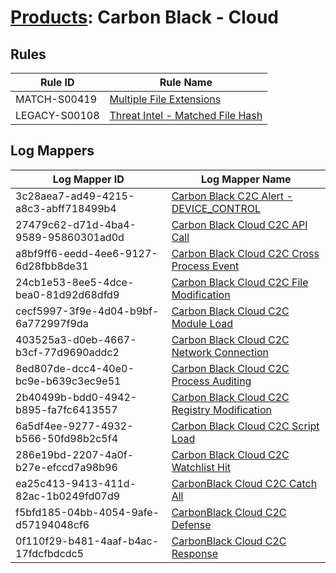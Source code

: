 # [Products](README.md): Carbon Black - Cloud

## Rules

|Rule ID|Rule Name|
|----|----|
|MATCH-S00419|[Multiple File Extensions](../rules/MATCH-S00419.md)|
|LEGACY-S00108|[Threat Intel - Matched File Hash](../rules/LEGACY-S00108.md)|


## Log Mappers

|Log Mapper ID|Log Mapper Name|
|----|----|
|3c28aea7-ad49-4215-a8c3-abff718499b4|[Carbon Black C2C Alert - DEVICE_CONTROL](../mappings/3c28aea7-ad49-4215-a8c3-abff718499b4.md)|
|27479c62-d71d-4ba4-9589-95860301ad0d|[Carbon Black Cloud C2C API Call](../mappings/27479c62-d71d-4ba4-9589-95860301ad0d.md)|
|a8bf9ff6-eedd-4ee6-9127-6d28fbb8de31|[Carbon Black Cloud C2C Cross Process Event](../mappings/a8bf9ff6-eedd-4ee6-9127-6d28fbb8de31.md)|
|24cb1e53-8ee5-4dce-bea0-81d92d68dfd9|[Carbon Black Cloud C2C File Modification](../mappings/24cb1e53-8ee5-4dce-bea0-81d92d68dfd9.md)|
|cecf5997-3f9e-4d04-b9bf-6a772997f9da|[Carbon Black Cloud C2C Module Load](../mappings/cecf5997-3f9e-4d04-b9bf-6a772997f9da.md)|
|403525a3-d0eb-4667-b3cf-77d9690addc2|[Carbon Black Cloud C2C Network Connection](../mappings/403525a3-d0eb-4667-b3cf-77d9690addc2.md)|
|8ed807de-dcc4-40e0-bc9e-b639c3ec9e51|[Carbon Black Cloud C2C Process Auditing](../mappings/8ed807de-dcc4-40e0-bc9e-b639c3ec9e51.md)|
|2b40499b-bdd0-4942-b895-fa7fc6413557|[Carbon Black Cloud C2C Registry Modification](../mappings/2b40499b-bdd0-4942-b895-fa7fc6413557.md)|
|6a5df4ee-9277-4932-b566-50fd98b2c5f4|[Carbon Black Cloud C2C Script Load](../mappings/6a5df4ee-9277-4932-b566-50fd98b2c5f4.md)|
|286e19bd-2207-4a0f-b27e-efccd7a98b96|[Carbon Black Cloud C2C Watchlist Hit](../mappings/286e19bd-2207-4a0f-b27e-efccd7a98b96.md)|
|ea25c413-9413-411d-82ac-1b0249fd07d9|[CarbonBlack Cloud C2C Catch All](../mappings/ea25c413-9413-411d-82ac-1b0249fd07d9.md)|
|f5bfd185-04bb-4054-9afe-d57194048cf6|[CarbonBlack Cloud C2C Defense](../mappings/f5bfd185-04bb-4054-9afe-d57194048cf6.md)|
|0f110f29-b481-4aaf-b4ac-17fdcfbdcdc5|[CarbonBlack Cloud C2C Response](../mappings/0f110f29-b481-4aaf-b4ac-17fdcfbdcdc5.md)|


